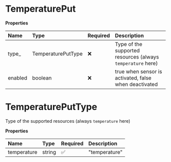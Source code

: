 # TemperaturePut

**Properties**

| Name    | Type               | Required | Description                                                 |
| :------ | :----------------- | :------- | :---------------------------------------------------------- |
| type\_  | TemperaturePutType | ❌       | Type of the supported resources (always `temperature` here) |
| enabled | boolean            | ❌       | true when sensor is activated, false when deactivated       |

# TemperaturePutType

Type of the supported resources (always `temperature` here)

**Properties**

| Name        | Type   | Required | Description   |
| :---------- | :----- | :------- | :------------ |
| temperature | string | ✅       | "temperature" |

<!-- This file was generated by liblab | https://liblab.com/ -->
